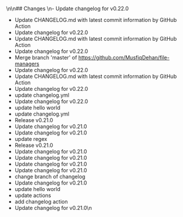 \n\n## Changes \n- Update changelog for v0.22.0
- Update CHANGELOG.md with latest commit information by GitHub Action
- Update changelog for v0.22.0
- Update CHANGELOG.md with latest commit information by GitHub Action
- Update changelog for v0.22.0
- Merge branch 'master' of https://github.com/MusfiqDehan/file-managers
- Update changelog for v0.22.0
- Update CHANGELOG.md with latest commit information by GitHub Action
- Update changelog for v0.22.0
- update changelog.yml
- Update changelog for v0.22.0
- update hello world
- update changelog.yml
- Release v0.21.0
- Update changelog for v0.21.0
- Update changelog for v0.21.0
- update regex
- Release v0.21.0
- Update changelog for v0.21.0
- Update changelog for v0.21.0
- Update changelog for v0.21.0
- Update changelog for v0.21.0
- change branch of changelog
- Update changelog for v0.21.0
- update hello world
- update actions
- add changelog action
- Update changelog for v0.21.0\n
